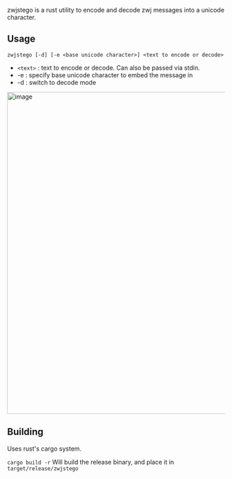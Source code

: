 zwjstego is a rust utility to encode and decode zwj messages into a unicode character.

Usage
-----

`zwjstego [-d] [-e <base unicode character>] <text to encode or decode>`

 - `<text>` : text to encode or decode. Can also be passed via stdin.
 - -e : specify base unicode character to embed the message in
 - -d : switch to decode mode

<img width="746" alt="image" src="https://github.com/user-attachments/assets/9837ba53-e87f-46fb-9cfa-b1d0573ace76" />

Building
--------

Uses rust's cargo system.

`cargo build -r`
Will build the release binary, and place it in `target/release/zwjstego`
